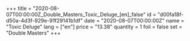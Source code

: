 +++
title = "2020-08-07T00:00:00Z_Double_Masters_Toxic_Deluge_[en]_false"
id = "d00fa18f-d50a-4d3f-929e-91f29141b1df"
date = "2020-08-07T00:00:00Z"
name = "Toxic Deluge"
lang = ["en"]
price = "13.38"
quantity = 1
foil = false
set = "Double Masters"
+++
